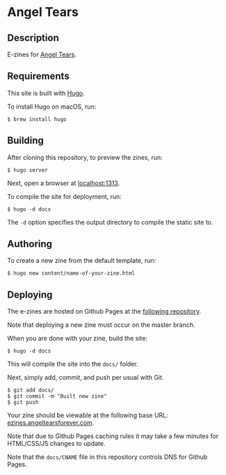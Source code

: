 # Angel Tears

## Description

E-zines for [Angel Tears](https://www.angeltearsforever.com/).

## Requirements

This site is built with [Hugo](https://gohugo.io/).

To install Hugo on macOS, run:

```
$ brew install hugo
```

## Building

After cloning this repository, to preview the zines, run:

```
$ hugo server
```

Next, open a browser at [localhost:1313](http://localhost:1313/).

To compile the site for deployment, run:

```
$ hugo -d docs
```

The `-d` option specifies the output directory to compile the static site to.

## Authoring

To create a new zine from the default template, run:

```
$ hugo new content/name-of-your-zine.html
```

## Deploying

The e-zines are hosted on Github Pages at the [following repository](https://github.com/angeltearsforever/e-books).

Note that deploying a new zine must occur on the master branch.

When you are done with your zine, build the site:

```
$ hugo -d docs
```

This will compile the site into the `docs/` folder.

Next, simply add, commit, and push per usual with Git.

```
$ git add docs/
$ git commit -m "Built new zine"
$ git push
```

Your zine should be viewable at the following base URL: [ezines.angeltearsforever.com](https://ezines.angeltearsforever.com/).

Note that due to Github Pages caching rules it may take a few minutes for HTML/CSS/JS changes to update.

Note that the `docs/CNAME` file in this repository controls DNS for Github Pages.
